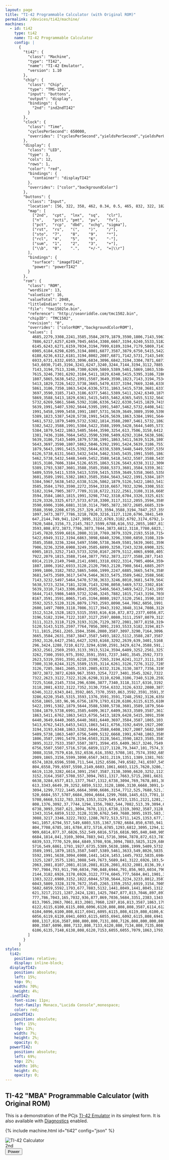 ```yaml
---
layout: page
title: "TI-42 Programmable Calculator (with Original ROM)"
permalink: /devices/ti42/machine/
machines:
  - id: ti42
    type: ti42
    name: TI-42 Programmable Calculator
    config: |
      {
        "ti42": {
          "class": "Machine",
          "type": "TI42",
          "name": "TI-42 Emulator",
          "version": 1.10
        },
        "chip": {
          "class": "Chip",
          "type": "TMS-1502",
          "input": "buttons",
          "output": "display",
          "bindings": {
            "2nd": "ind2ndTI42"
          }
        },
        "clock": {
          "class": "Time",
          "cyclesPerSecond": 650000,
          "overrides": ["cyclesPerSecond","yieldsPerSecond","yieldsPerUpdate"]
        },
        "display": {
          "class": "LED",
          "type": 3,
          "cols": 12,
          "rows": 1,
          "color": "red",
          "bindings": {
            "container": "displayTI42"
          },
          "overrides": ["color","backgroundColor"]
        },
        "buttons": {
          "class": "Input",
          "location": [56, 322, 358, 462, 0.34, 0.5, 465, 832, 322, 182, 74, 36],
          "map": [
            ["2nd",  "cpt",  "lnx",  "sq",   "clr"],
            ["n",    "pcti", "pmt",  "pv",   "fv"],
            ["pct",  "rcp",  "dbd",  "xchg", "sigma"],
            ["rst",  "rs",   "(",    ")",    "/"],
            ["sto",  "7",    "8",    "9",    "*"],
            ["rcl",  "4",    "5",    "6",    "-"],
            ["sum",  "1",    "2",    "3",    "+"],
            ["\\b",  "0",    ".",    "+/-",  "=|\\r"]
          ],
          "bindings": {
            "surface": "imageTI42",
            "power": "powerTI42"
          }
        },
        "rom": {
          "class": "ROM",
          "wordSize": 13,
          "valueSize": 16,
          "valueTotal": 2048,
          "littleEndian": true,
          "file": "tmc1502le.bin",
          "reference": "http://seanriddle.com/tmc1502.bin",
          "chipID": "TMC1502",
          "revision": "0",
          "overrides": ["colorROM","backgroundColorROM"],
          "values": [
            4685,2279,3308,2241,3585,3584,2079,1879,3590,1806,7143,5967,7143,5986,7143,3194,
            7886,6217,6257,6249,7045,6654,3308,6667,3194,6240,5533,5182,3194,7905,3877,6881,
            6145,6243,6271,6159,7034,3194,7999,6189,3194,7179,5869,7143,4057,5493,1822,5112,
            6905,6184,6298,6205,3194,8001,6877,3587,3879,6750,5415,5422,6309,3194,6586,3248,
            6188,6236,6312,6181,3194,8002,2087,6871,7142,5731,7143,5493,1887,2119,3098,7956,
            6933,6731,6332,6953,3096,6834,3096,6842,3194,3304,7871,6871,3194,7181,5464,7143,
            543,6030,7145,3194,3241,6247,3240,3244,7144,3194,3112,7885,5492,3110,6906,5724,
            7143,3194,7513,3246,7300,6269,5869,5389,5461,5869,1863,5384,5422,3633,6337,3194,
            7615,3246,7301,6292,3184,5411,1829,6340,5415,5395,3186,7286,1991,5407,5731,3588,
            1807,5865,5638,5452,1991,5507,3649,3590,1823,7143,3194,7534,3246,6309,5861,5846,
            5413,1829,7226,5422,5738,3665,5470,6337,3194,7669,3246,6330,3184,5411,1829,6370,
            5861,3186,7350,1863,5424,6336,5731,1863,5415,5738,3681,6337,3194,7515,3246,7341,
            3697,3590,3185,7143,3186,6377,5461,5389,5411,3242,6349,1879,5738,3633,3590,3589,
            5869,3588,5413,1829,6361,5415,5455,5462,6365,5455,5132,5643,5731,5869,1863,5384,
            5732,6269,5861,5846,5392,3186,6336,5422,6330,5415,1829,7419,1863,5413,1829,7419,
            5639,1991,5407,5392,5644,5395,1991,5407,5462,5732,6408,5413,1863,5415,5643,5429,
            1991,5458,1999,5458,1991,1807,5731,5639,3649,3089,3590,5398,3186,7617,5861,5846,
            5389,1823,5387,5428,5738,1991,5426,5639,1863,5384,1991,5644,3588,1999,3242,6435,
            5461,5732,1879,5409,5732,5382,1814,3588,2007,5461,5732,1863,5407,5738,1991,1863,
            5382,5422,3588,1991,5384,5422,3588,1999,5428,5644,5405,5731,5643,3242,6464,5638,
            5384,1879,5422,1863,5405,5644,3590,3254,613,7506,3158,6412,1376,1376,7506,1389,
            1381,7436,3186,7664,5452,3590,5398,5409,6292,3184,5638,5862,5846,5392,1991,5424,
            5639,3186,7143,5409,1879,5738,1991,1863,5411,5639,5126,1807,5126,6338,5126,1879,
            5643,3697,3590,1807,5862,5846,5392,1991,5424,5639,3186,7551,3184,5126,6516,5126,
            1879,5643,1991,5415,5392,5644,6338,5389,5448,5449,5507,5350,5387,1935,5432,5434,
            6126,5738,6131,5643,5432,5434,5462,5345,5435,1991,5505,1863,3589,5639,3588,1999,
            5462,5738,5432,5448,5449,5452,3588,5418,5432,5507,3588,5435,3088,5443,5418,5432,
            1815,3186,7606,3184,5126,6535,1863,5126,5643,6338,3112,3096,3318,6861,6882,1793,
            5389,1793,5387,3601,3588,3585,3588,5373,3601,3584,5359,3617,3584,5359,5407,5359,
            5409,5359,5411,5359,5413,5359,5415,5359,3649,5358,3665,5358,3681,5358,3697,5358,
            3601,3589,1991,5382,1863,3585,3584,5643,5422,1991,5384,1879,5644,3588,3184,6471,
            5384,5967,5638,5452,6338,5126,5862,1879,5126,5422,1863,5413,5644,6337,3194,6665,
            3585,3584,1793,3590,2272,3594,3310,6657,7032,3296,3308,5533,2121,3194,6672,3324,
            5182,3194,7905,3877,7709,3118,6722,3122,2561,3108,3116,6685,3104,3118,7734,2055,
            3594,3584,1863,1815,1991,3298,7742,3310,6704,3326,3325,6153,3302,6152,3588,6153,
            3129,3326,3325,6717,5733,6718,3300,3117,3112,2055,3594,3589,6690,5644,3302,7929,
            3590,6906,3106,6881,3110,3114,7905,3872,3872,2605,6685,3194,6740,401,257,3594,
            3588,3590,2208,6735,257,329,473,3594,3588,3194,7847,257,3592,3253,1793,5315,
            1097,3473,3877,7786,3218,7820,3216,1127,1120,6796,3841,549,6767,3218,6794,719,
            647,2144,749,941,1247,3895,3122,6769,3182,6792,3174,6792,1453,1445,6796,3126,
            7820,5484,3156,73,2145,7817,5599,6788,616,552,2055,1087,813,877,5182,2121,
            3593,808,872,3873,7786,3873,7844,3873,6812,3118,7780,6823,3118,6823,5484,3167,
            2145,7820,5599,6816,2080,3118,7769,3879,3329,2193,5510,7154,3130,7559,5643,5452,
            5422,6949,3112,3194,6863,3098,6840,3296,3300,6850,3108,3194,6863,3098,7874,3308,
            3585,3588,3236,3244,5497,5500,5738,3649,5501,5639,3601,3590,6978,3193,3116,3238,
            7906,3236,3250,6908,3249,3585,6899,3250,7243,3238,6908,3252,6889,5493,3236,3872,
            6905,1815,3252,7143,5733,3250,8167,2079,5112,4065,6908,4057,3594,2081,2085,2561,
            7922,2079,1815,3588,7144,3877,7952,3873,2277,3588,287,7143,5493,2151,3877,2085,
            6914,2119,2149,7948,2141,6901,3318,6922,3314,7905,4064,3594,287,3841,3105,6899,
            1887,1806,3162,6933,3128,2120,7963,2120,7908,5641,6885,2079,3250,6943,3601,3588,
            1999,1806,3182,7852,5865,5466,1999,2247,6885,3665,5474,3589,5738,3649,5475,5464,
            3681,5475,3589,3617,5474,5464,3633,5475,3589,5462,3588,5682,3697,5475,7032,5497,
            7143,3232,5497,5464,5470,5738,3633,3246,8010,3681,5470,5643,1991,5415,3234,6993,
            5638,5723,3234,7181,3238,7143,3298,8050,5469,5732,3302,8167,3590,5497,5738,5500,
            5639,3310,7143,3306,8043,3585,5466,5643,5469,5422,7143,1991,5469,3585,3589,5738,
            5644,7143,5986,5469,5732,3246,3245,7882,1815,7143,3194,7038,3260,7145,3258,3259,
            8167,3591,3591,8065,7145,3194,8080,1927,5120,2561,3590,1815,3258,8169,7032,5135,
            3592,3253,5120,3126,8079,1793,2593,8090,544,7062,6056,1991,3593,5141,3877,7075,
            2600,1497,7089,3118,7086,3117,3943,3192,3848,3134,7086,3126,7086,3841,5110,1535,
            1512,5124,1528,1823,5315,3593,616,616,872,872,2377,6056,872,872,3592,5692,
            3196,5182,3194,7122,3107,3127,2597,8080,3111,2597,8079,3123,3127,2597,7764,3107,
            3111,3123,3118,7129,3193,3126,7129,3872,2081,3877,8158,3194,7134,3116,2759,3593,
            5120,5143,5135,2597,7764,7056,3091,2193,5533,5182,3194,8174,3877,7774,3225,6056,
            711,1815,2561,2265,1504,3586,2080,3587,3097,3290,7164,3096,1927,3587,0,0,
            3665,3584,2631,3587,3847,3587,5493,1822,5112,3588,287,3587,1865,103,3587,5120,
            2592,3126,6427,2561,6427,3293,6168,3292,2639,639,3401,5168,2145,7205,5124,1399,
            296,3424,1288,7210,6172,3294,6190,2591,3429,6174,3588,591,2687,3587,2759,6187,
            2632,2561,2569,2593,3133,3913,5124,3594,6409,3252,2561,3257,3261,799,3193,3258,
            3262,7300,3593,975,3592,3591,3591,7237,3401,3545,2592,7373,5311,3591,3591,6218,
            2623,5319,3591,3591,6218,3198,7265,3194,6241,3127,3111,3107,2597,3107,3111,3127,
            7300,3130,6244,3125,5589,1535,3114,6261,3126,7276,3122,7285,2080,3873,3118,6269,
            3126,7285,3841,2605,3193,2085,6332,3126,3130,3877,7356,3195,6210,2080,3118,7283,
            3872,3872,3872,6269,967,3593,3254,7227,3401,3545,3262,7322,3591,3591,6298,3194,
            7322,2623,3122,7322,3126,6298,3110,6298,3106,7340,5120,2592,3590,3126,6305,3122,
            7225,5168,2145,7334,296,6306,3877,7340,3118,3117,6316,3192,1823,5589,1535,2080,
            3118,2081,6332,3122,7352,3130,7354,6332,3126,6332,2080,3873,3261,3592,3587,3254,
            6346,3122,6343,841,3592,865,7370,3593,863,3592,3591,3591,3587,3424,6220,3552,
            3286,6220,3545,5315,3593,1376,3591,3591,7248,2592,3126,6358,2561,1359,3455,1901,
            6358,1865,103,96,96,6756,1879,1793,6120,6106,6115,6135,6106,6762,3589,1879,
            5422,1991,5382,1879,5644,3588,5380,5738,3601,3589,1879,5644,3588,5380,5462,3588,
            5384,1879,5738,6991,3585,6409,3617,6409,3633,3589,3587,3617,6414,3633,3588,3587,
            1863,5411,6762,1863,5413,6756,5413,1829,6428,5415,3091,3590,3587,1991,6433,3633,
            6440,3649,6440,3665,6440,3681,6440,3697,3584,3587,1865,103,96,584,1806,6756,
            5413,6762,5415,6453,5413,1863,5411,6756,3192,6459,1927,2007,5682,5809,1887,5643,
            3194,3193,6348,1863,5382,5644,3588,6408,1927,2007,5682,5809,5708,5708,6859,1863,
            5409,5738,1863,5407,6756,5409,5132,6668,1991,6748,1863,3589,6496,3601,1863,3584,
            1806,3587,1991,5470,3194,6503,3128,5641,3590,1823,3585,3587,2121,2144,1896,79,
            3895,3122,7533,3587,5507,3871,3594,455,6409,3617,3246,7549,3665,1991,5471,5415,
            6756,5507,5507,5716,5716,6859,1127,1120,79,3447,101,7574,3166,7569,3154,6545,
            3088,3158,7579,616,552,6536,616,3592,5708,101,7574,3592,6859,5835,3585,5470,
            2009,1865,3156,5599,3090,6567,3431,2119,1351,1389,1381,7653,2081,5597,5597,3118,
            6574,1028,6596,5598,711,544,1252,6586,749,6582,741,6597,545,967,1815,5706,
            804,6558,799,6597,5598,2149,6603,1061,6603,1125,7620,3286,7667,552,616,3094,
            6619,1120,3282,6614,3091,2567,3587,3130,3090,6620,3252,1121,3587,2081,557,1901,
            3152,3164,3587,5708,557,3094,7651,1317,7663,5715,2081,6631,2049,6631,5598,2081,
            6638,3284,6577,813,1377,7647,1312,6738,3094,769,7678,801,3093,7684,1313,7683,
            613,3343,6649,39,3252,6859,5132,3128,1806,3130,6668,3091,1423,3129,3158,7717,
            3094,1299,7722,1445,6664,3090,6686,3154,7712,525,7688,521,1887,6859,3154,7705,
            520,6684,557,5707,6684,3094,6664,1299,7688,1445,613,7701,1028,557,6704,544,
            5708,6668,5132,783,3329,1353,3129,549,6723,1351,2121,1281,1377,8106,6039,6716,
            808,1376,3092,37,7744,1294,1356,7082,544,7082,513,39,3094,6646,1313,1317,
            6738,3093,3587,621,3094,7670,1313,6738,1319,3092,3587,3128,1887,6757,5683,2527,
            1343,3154,6859,5132,3128,3130,6762,549,7680,3095,1935,583,3338,3089,3154,6769,
            3088,3217,3346,3222,7832,1288,7672,513,5711,1425,1353,677,7708,3130,7840,534,
            941,1057,6794,557,549,6803,535,1367,5702,6684,850,6785,941,877,167,5708,
            804,7708,6785,101,6784,872,5716,6785,1293,6812,3095,1294,1289,6775,905,544,
            909,6814,877,37,6826,552,549,6816,5716,6816,905,840,840,905,7708,5704,
            6684,1814,841,3169,3094,7883,941,5716,3094,7878,872,613,7870,3168,5825,552,
            6839,533,7770,529,864,6849,5708,936,3094,7883,5825,3129,6865,37,6868,552,
            5716,549,6861,1793,1927,6735,5389,5638,1806,1999,5409,5732,3242,6879,5644,3633,
            3589,1991,1879,1815,3587,5407,5389,5461,3633,549,8026,5835,3232,3121,3122,8016,
            5592,1991,5638,3094,6908,1441,1424,1453,1445,7932,5835,6984,1823,1927,1287,3447,
            1325,1287,3575,1281,3088,549,7673,5689,841,3122,6926,103,549,7774,798,769,
            2063,2081,8107,2081,8118,2081,8126,2081,8132,2081,8136,39,6034,798,3122,6955,
            797,7984,793,911,790,6034,790,848,6944,791,856,903,6034,790,786,6953,
            2144,3182,6926,3178,6926,3122,7774,6045,777,5684,841,1901,3557,8001,3423,1901,
            1383,3222,6980,3152,1822,6044,5738,5644,3234,3233,8012,3587,1806,3589,5733,3120,
            6043,5809,3328,3170,7672,3545,2265,1359,2552,6919,3154,7005,5625,613,6987,5591,
            5682,6859,5592,1793,677,7883,5132,1441,8049,1441,8045,1312,7015,3222,7024,1312,
            621,3217,2121,1287,2424,1281,1425,7047,877,813,7046,897,897,776,901,7035,
            777,786,7043,165,7032,936,877,869,7036,5684,3351,2383,1343,6684,3253,3237,
            813,7065,2063,7061,813,2081,7060,1287,816,813,3587,1863,1793,6122,6120,808,
            6122,6115,6100,6115,808,6096,6120,808,808,808,3587,6114,6120,6124,808,6124,
            6104,6096,6100,808,6117,6941,6095,6115,808,6119,808,6100,6115,7106,6094,6115,
            6056,6119,6120,6941,6093,6115,6055,6941,6092,6115,808,6941,6096,6096,6096,6096,
            808,1317,816,3587,808,800,800,7131,808,7126,808,800,800,800,800,800,
            800,3587,6096,808,7132,808,7133,6120,808,7134,808,7135,808,7136,6138,808,
            6106,6135,7148,6138,808,6120,7153,6055,6055,7079,1863,1793,7144,0,0,0
          ]
        }
      }
styles:
  ti42:
    position: relative;
    display: inline-block;
  displayTI42:
    position: absolute;
    left: 15%;
    top: 9%;
    width: 70%;
    height: 4%;
  .indTI42:
    font-size: 11px;
    font-family: Monaco,"Lucida Console",monospace;
    color: red;
  ind2ndTI42:
    position: absolute;
    left: 15%;
    top: 13%;
    width: 7%;
    height: 2%;
    opacity: 0;
  powerTI42:
    position: absolute;
    left: 69%;
    top: 22%;
    width: 16%;
    height: 4%;
    opacity: 0;
---
```


TI-42 "MBA" Programmable Calculator (with Original ROM)
-------------------------------------------------------

This is a demonstration of the PCjs [TI-42 Emulator](../) in its simplest form.  It is also available with
[Diagnostics](diags/) enabled.

{% include machine.html id="ti42" config="json" %}

<div id="ti42">
  <img id="imageTI42" src="/devices/ti42/images/TI-42.png" alt="TI-42 Calculator"/>
  <div id="displayTI42"></div>
  <div id="ind2ndTI42" class="indTI42">2nd</div>
  <button id="powerTI42">Power</button>
</div>
